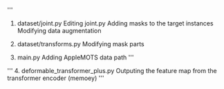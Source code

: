 '''
1. dataset/joint.py
Editing joint.py Adding masks to the target instances Modifying data augmentation

2. dataset/transforms.py
Modifying mask parts

3. main.py
Adding AppleMOTS data path
'''

'''
4. deformable_transformer_plus.py
Outputing the feature map from the transformer encoder (memoey)
'''
